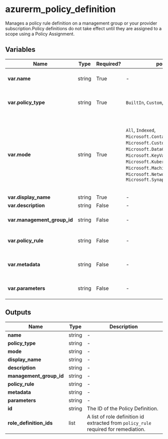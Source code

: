 # azurerm_policy_definition

Manages a policy rule definition on a management group or your provider subscription.Policy definitions do not take effect until they are assigned to a scope using a Policy Assignment.

## Variables

| Name | Type | Required? |  possible values |  Description |
| ---- | ---- | --------- |  ----------- | ----------- |
| **var.name** | string | True | -  |  The name of the policy definition. Changing this forces a new resource to be created. | 
| **var.policy_type** | string | True | `BuiltIn`, `Custom`, `NotSpecified`, `Static`  |  The policy type. Possible values are `BuiltIn`, `Custom`, `NotSpecified` and `Static`. Changing this forces a new resource to be created. | 
| **var.mode** | string | True | `All`, `Indexed`, `Microsoft.ContainerService.Data`, `Microsoft.CustomerLockbox.Data`, `Microsoft.DataCatalog.Data`, `Microsoft.KeyVault.Data`, `Microsoft.Kubernetes.Data`, `Microsoft.MachineLearningServices.Data`, `Microsoft.Network.Data`, `Microsoft.Synapse.Data`  |  The policy resource manager mode that allows you to specify which resource types will be evaluated. Possible values are `All`, `Indexed`, `Microsoft.ContainerService.Data`, `Microsoft.CustomerLockbox.Data`, `Microsoft.DataCatalog.Data`, `Microsoft.KeyVault.Data`, `Microsoft.Kubernetes.Data`, `Microsoft.MachineLearningServices.Data`, `Microsoft.Network.Data` and `Microsoft.Synapse.Data`. | 
| **var.display_name** | string | True | -  |  The display name of the policy definition. | 
| **var.description** | string | False | -  |  The description of the policy definition. | 
| **var.management_group_id** | string | False | -  |  The id of the Management Group where this policy should be defined. Changing this forces a new resource to be created. | 
| **var.policy_rule** | string | False | -  |  The policy rule for the policy definition. This is a JSON string representing the rule that contains an if and a then block. | 
| **var.metadata** | string | False | -  |  The metadata for the policy definition. This is a JSON string representing additional metadata that should be stored with the policy definition. | 
| **var.parameters** | string | False | -  |  Parameters for the policy definition. This field is a JSON string that allows you to parameterize your policy definition. | 



## Outputs

| Name | Type | Description |
| ---- | ---- | --------- | 
| **name** | string  | - | 
| **policy_type** | string  | - | 
| **mode** | string  | - | 
| **display_name** | string  | - | 
| **description** | string  | - | 
| **management_group_id** | string  | - | 
| **policy_rule** | string  | - | 
| **metadata** | string  | - | 
| **parameters** | string  | - | 
| **id** | string  | The ID of the Policy Definition. | 
| **role_definition_ids** | list  | A list of role definition id extracted from `policy_rule` required for remediation. | 